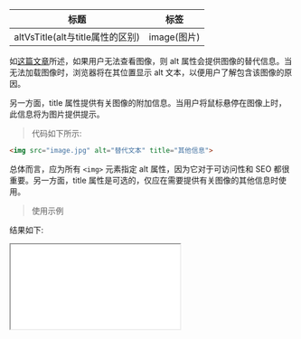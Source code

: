 | 标题                                                       | 标签                            |
| ---------------------------------------------------------- | ------------------------------- |
| altVsTitle(alt与title属性的区别) | image(图片) |

如[这篇文章]()所述，如果用户无法查看图像，则 alt 属性会提供图像的替代信息。当无法加载图像时，浏览器将在其位置显示 alt 文本，以便用户了解包含该图像的原因。

另一方面，title 属性提供有关图像的附加信息。当用户将鼠标悬停在图像上时，此信息将为图片提供提示。

> 代码如下所示:

```html
<img src="image.jpg" alt="替代文本" title="其他信息">
```

总体而言，应为所有 `<img>` 元素指定 alt 属性，因为它对于可访问性和 SEO 都很重要。另一方面，title 属性是可选的，仅应在需要提供有关图像的其他信息时使用。

> 使用示例

<div class="code-editor" data-url="codes/html/html/alt-vs-title.html" data-language="html"></div>

结果如下:

<iframe src="codes/html/html/alt-vs-title.html"></iframe>

